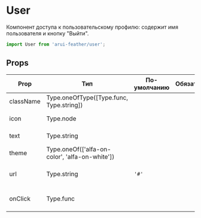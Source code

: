 # User

Компонент доступа к пользовательскому профилю: cодержит имя пользователя и кнопку "Выйти".

```javascript
import User from 'arui-feather/user';
```




## Props


| Prop  | Тип  | По-умолчанию | Обязательный | Описание |
| ----- | ---- | ------------ | ------------ |----------|
| className | Type.oneOfType([Type.func, Type.string]) |  |  | Дополнительный класс |
| icon | Type.node |  |  | Иконка пользователя |
| text | Type.string |  |  | Имя пользователя |
| theme | Type.oneOf(['alfa-on-color', 'alfa-on-white']) |  |  | Тема компонента |
| url | Type.string | `'#'`  |  | href ссылки с именем пользователя |
| onClick | Type.func |  |  | Обработчик клика по пользователю |











